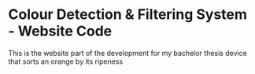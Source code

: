# Colour Detection & Filtering System - Website Code
This is the website part of the development for my bachelor thesis device that sorts an orange by its ripeness
